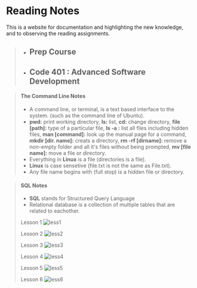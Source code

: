 # Reading Notes

This is a website for documentation and highlighting the new knowledge, and to observing the reading assignments.

> - ## Prep Course
> - ## Code 401 : Advanced Software Development

> ####   The Command Line Notes
> - A command line, or terminal, is a text based interface to the system. (such as the command line of Ubuntu).
> - **pwd:** print working directory, **ls:** list, **cd:** change directory, **file [path]:** type of a particular file, **ls -a :** list all files including hidden files, **man [command]:** look up the manual page for a command, **mkdir [dir. name]:** creats a directory, **rm -rf [dirname]:** remove a non-empty folder and all it's files without being prompted, **mv [file name]:** move a file or directory. 
> - Everything in **Linux** is a file (directories is a file).
> - **Linux** is case sensetive (file.txt is not the same as File.txt).
> - Any file name begins with (full stop) is a hidden file or directory.

> #### SQL Notes
> - **SQL** stands for Structured Query Language
> - Relational database is a collection of multiple tables that are related to eachother.
>
> Lesson 1
> ![less1](https://user-images.githubusercontent.com/65314583/170833964-afcba6fb-ca6f-4c92-8467-91d1b645ac83.png)
>
> Lesson 2
> ![less2](https://user-images.githubusercontent.com/65314583/170834037-8260eb90-479b-46a4-b896-45e408671992.png)
>
> Lesson 3
> ![less3](https://user-images.githubusercontent.com/65314583/170834057-63a25f74-83c2-4d0f-a002-f045882059fc.png)
>
> Lesson 4
> ![less4](https://user-images.githubusercontent.com/65314583/170834072-3f81bd92-30b8-43dd-ab4a-28f30f98e95b.png)
>
> Lesson 5
> ![less5](https://user-images.githubusercontent.com/65314583/170834091-7ea099d9-3fc3-4780-befe-0ea845063fc0.png)
>
> Lesson 6
> ![less6](https://user-images.githubusercontent.com/65314583/170834101-308a13f9-82be-4bba-a5ac-ef11b4ab860e.png)


 
